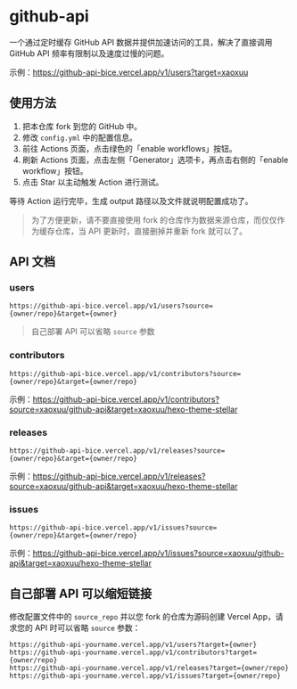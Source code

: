 # github-api

一个通过定时缓存 GitHub API 数据并提供加速访问的工具，解决了直接调用 GitHub API 频率有限制以及速度过慢的问题。

示例：https://github-api-bice.vercel.app/v1/users?target=xaoxuu

## 使用方法

1. 把本仓库 fork 到您的 GitHub 中。
2. 修改 `config.yml` 中的配置信息。
3. 前往 Actions 页面，点击绿色的「enable workflows」按钮。
4. 刷新 Actions 页面，点击左侧「Generator」选项卡，再点击右侧的「enable workflow」按钮。
4. 点击 Star 以主动触发 Action 进行测试。

等待 Action 运行完毕，生成 output 路径以及文件就说明配置成功了。

> 为了方便更新，请不要直接使用 fork 的仓库作为数据来源仓库，而仅仅作为缓存仓库，当 API 更新时，直接删掉并重新 fork 就可以了。

## API 文档

### users

```
https://github-api-bice.vercel.app/v1/users?source={owner/repo}&target={owner}
```

> 自己部署 API 可以省略 `source` 参数

### contributors

```
https://github-api-bice.vercel.app/v1/contributors?source={owner/repo}&target={owner/repo}
```

示例：https://github-api-bice.vercel.app/v1/contributors?source=xaoxuu/github-api&target=xaoxuu/hexo-theme-stellar

### releases

```
https://github-api-bice.vercel.app/v1/releases?source={owner/repo}&target={owner/repo}
```

示例：https://github-api-bice.vercel.app/v1/releases?source=xaoxuu/github-api&target=xaoxuu/hexo-theme-stellar

### issues

```
https://github-api-bice.vercel.app/v1/issues?source={owner/repo}&target={owner/repo}
```

示例：https://github-api-bice.vercel.app/v1/issues?source=xaoxuu/github-api&target=xaoxuu/hexo-theme-stellar

## 自己部署 API 可以缩短链接

修改配置文件中的 `source_repo` 并以您 fork 的仓库为源码创建 Vercel App，请求您的 API 时可以省略 `source` 参数：

```
https://github-api-yourname.vercel.app/v1/users?target={owner}
https://github-api-yourname.vercel.app/v1/contributors?target={owner/repo}
https://github-api-yourname.vercel.app/v1/releases?target={owner/repo}
https://github-api-yourname.vercel.app/v1/issues?target={owner/repo}
```
